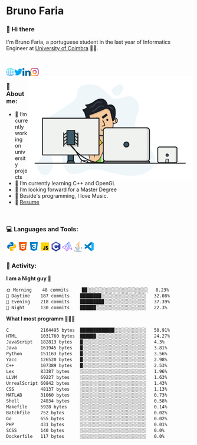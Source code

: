 # Bruno Faria

### 👋 Hi there

I'm Bruno Faria, a portuguese student in the last year of Informatics Engineer at [University of Coimbra](uc.pt/en) 👨‍🎓.

<br/>

[<img align="left" width="22px" alt="Website" src="https://github.com/brunofaria1322/brunofaria1322/blob/master/assets/social/global.svg"/>][website]
[<img align="left" width="22px" alt="Twitter" src="https://github.com/brunofaria1322/brunofaria1322/blob/master/assets/social/twitter.svg"/>][twitter]
[<img align="left" width="22px" alt="LinkedIn" src="https://github.com/brunofaria1322/brunofaria1322/blob/master/assets/social/linkedin.svg"/>][linkedin]
[<img align="left" width="22px" alt="Instagram" src="https://github.com/brunofaria1322/brunofaria1322/blob/master/assets/social/instagram.svg"/>][instagram]

<img align="right" height = "280" alt="GIF" src="https://github.com/brunofaria1322/brunofaria1322/blob/master/assets/animation.gif"/>

<br />

### 📕 About me:

- 🔭 I’m currently working on university projects
- 🌱 I’m currently learning C++ and OpenGL
- 💼 I’m looking forward for a Master Degree
- 💙 Beside's programming, I love Music.
- 📝 [Resume](https://en.wikipedia.org/wiki/HTTP_404)


<br />

### 💻 Languages and Tools:

<img align="left" width="30px" alt= "Python" src="https://github.com/brunofaria1322/brunofaria1322/blob/master/assets/skills/python.svg"/>
<img align="left" width="30px" alt= "Html5" src="https://github.com/brunofaria1322/brunofaria1322/blob/master/assets/skills/html5.svg"/>
<img align="left" width="30px" alt= "Css3" src="https://github.com/brunofaria1322/brunofaria1322/blob/master/assets/skills/css3.svg"/>
<img align="left" width="30px" alt= "JavaScript" src="https://github.com/brunofaria1322/brunofaria1322/blob/master/assets/skills/javascript.svg"/>
<img align="left" width="30px" alt= "C" src="https://github.com/brunofaria1322/brunofaria1322/blob/master/assets/skills/c.svg"/>
<img align="left" width="30px" alt= "Matlab" src="https://github.com/brunofaria1322/brunofaria1322/blob/master/assets/skills/matlab.svg"/>
<img align="left" width="30px" alt= "Java" src="https://github.com/brunofaria1322/brunofaria1322/blob/master/assets/skills/java.svg"/>
<img align="left" width="30px" alt= "Visual Studio Code" src="https://github.com/brunofaria1322/brunofaria1322/blob/master/assets/skills/vscode.svg"/>

<br />
<br />

### 🚩 Activity:

<!--START_SECTION:stats-->
**I am a Night guy 🌙** 

```text
🌞 Morning    48 commits     ██░░░░░░░░░░░░░░░░░░░░░░░	8.23% 
🌆 Daytime    187 commits    ████████░░░░░░░░░░░░░░░░░	32.08% 
🌃 Evening    218 commits    █████████░░░░░░░░░░░░░░░░	37.39% 
🌙 Night      130 commits    ██████░░░░░░░░░░░░░░░░░░░	22.3%

```
**What I most programm 👨🏽‍💻** 

```text
C            2164495 bytes  █████████████░░░░░░░░░░░░	50.91% 
HTML         1031760 bytes  ██████░░░░░░░░░░░░░░░░░░░	24.27% 
JavaScript   182813 bytes   █░░░░░░░░░░░░░░░░░░░░░░░░	4.3% 
Java         161945 bytes   █░░░░░░░░░░░░░░░░░░░░░░░░	3.81% 
Python       151163 bytes   █░░░░░░░░░░░░░░░░░░░░░░░░	3.56% 
Yacc         126520 bytes   █░░░░░░░░░░░░░░░░░░░░░░░░	2.98% 
C++          107389 bytes   █░░░░░░░░░░░░░░░░░░░░░░░░	2.53% 
Lex          83387 bytes    ░░░░░░░░░░░░░░░░░░░░░░░░░	1.96% 
LLVM         69227 bytes    ░░░░░░░░░░░░░░░░░░░░░░░░░	1.63% 
UnrealScript 60842 bytes    ░░░░░░░░░░░░░░░░░░░░░░░░░	1.43% 
CSS          48137 bytes    ░░░░░░░░░░░░░░░░░░░░░░░░░	1.13% 
MATLAB       31060 bytes    ░░░░░░░░░░░░░░░░░░░░░░░░░	0.73% 
Shell        24834 bytes    ░░░░░░░░░░░░░░░░░░░░░░░░░	0.58% 
Makefile     5928 bytes     ░░░░░░░░░░░░░░░░░░░░░░░░░	0.14% 
Batchfile    752 bytes      ░░░░░░░░░░░░░░░░░░░░░░░░░	0.02% 
Go           655 bytes      ░░░░░░░░░░░░░░░░░░░░░░░░░	0.02% 
PHP          431 bytes      ░░░░░░░░░░░░░░░░░░░░░░░░░	0.01% 
SCSS         140 bytes      ░░░░░░░░░░░░░░░░░░░░░░░░░	0.0% 
Dockerfile   117 bytes      ░░░░░░░░░░░░░░░░░░░░░░░░░	0.0%
```


<!--END_SECTION:stats-->


[website]: https://brunofaria1322.github.io
[twitter]: https://twitter.com/brunofaria_1322
[instagram]: https://instagram.com/brunofaria_1322
[linkedin]: https://linkedin.com/in/bruno-faria
